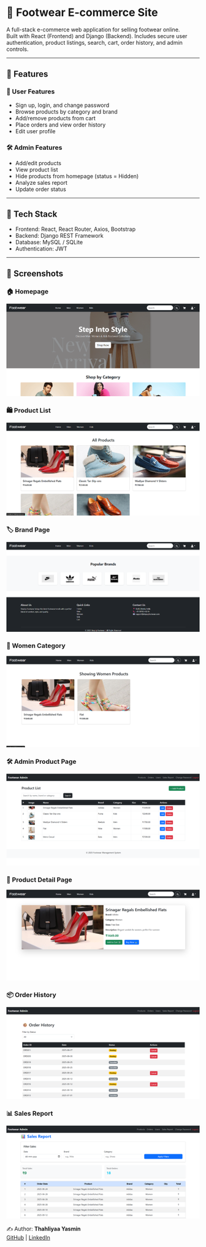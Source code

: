 # 👟 Footwear E-commerce Site

A full-stack e-commerce web application for selling footwear online.  
Built with React (Frontend) and Django (Backend). Includes secure user authentication, product listings, search, cart, order history, and admin controls.

---

## 📌 Features

### 👤 User Features
- Sign up, login, and change password
- Browse products by category and brand
- Add/remove products from cart
- Place orders and view order history
- Edit user profile

### 🛠️ Admin Features
- Add/edit products
- View product list
- Hide products from homepage (status = Hidden)
- Analyze sales report
- Update order status

---

## 🧱 Tech Stack
- Frontend: React, React Router, Axios, Bootstrap
- Backend: Django REST Framework
- Database: MySQL / SQLite
- Authentication: JWT

---
## 📸 Screenshots

### 🏠 Homepage
![Homepage](./screenshots/Home.png)

### 🛍️ Product List
![Product List](./screenshots/Product_List.png)

### 🏷️ Brand Page
![Brand](./screenshots/Brand.png)

### 👩 Women Category
![Women](./screenshots/Women.png)

### 🛠️ Admin Product Page
![Admin Product](./screenshots/Admin_product.png)

### 📄 Product Detail Page
![Product Detail](./screenshots/Pdt_Detail.png)

### 📦 Order History
![Order History](./screenshots/Order_History.png)

### 📊 Sales Report
![Sales Report](./screenshots/Sales_Report.png)

✍️ Author: **Thahliyaa Yasmin**  
[GitHub](https://github.com/Thahliyaa) | [LinkedIn](https://www.linkedin.com/in/thahliya-yasmin-82593320b/)


